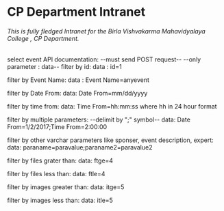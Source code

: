 # CP Department Intranet 

###### This is fully fledged Intranet for the Birla Vishvakarma Mahavidyalaya College , CP Department.

select event API documentation:
--must send POST request--
--only parameter : data--
filter by id:
data : id=1

filter by Event Name:
data : Event Name=anyevent

filter by Date From:
data: Date From=mm/dd/yyyy

filter by time from:
data: Time From=hh:mm:ss
where hh in 24 hour format

filter by multiple parameters:
--delimit by ";" symbol--
data: Date From=1/2/2017;Time From=2:00:00

filter by other varchar parameters like sponser, event description, expert:
data: paraname=paravalue;paraname2=paravalue2

filter by files grater than:
data: ftge=4

filter by files less than:
data: ftle=4

filter by images greater than:
data: itge=5

filter by images less than:
data: itle=5
